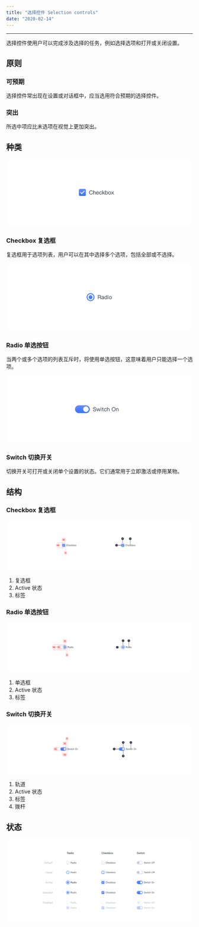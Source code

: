 ```yaml
---
title: "选择控件 Selection controls"
date: "2020-02-14"
---
```


---

选择控件使用户可以完成涉及选择的任务，例如选择选项和打开或关闭设置。

## 原则

### 可预期

选择控件常出现在设置或对话框中，应当选用符合预期的选择控件。

### 突出

所选中项应比未选项在视觉上更加突出。

## 种类

![selection-controls-1](./selection-controls-1.jpg)

### Checkbox 复选框

复选框用于选项列表，用户可以在其中选择多个选项，包括全部或不选择。

![selection-controls-2](./selection-controls-2.jpg)

### Radio 单选按钮
  当两个或多个选项的列表互斥时，将使用单选按钮，这意味着用户只能选择一个选项。

![selection-controls-3](./selection-controls-3.jpg)

### Switch 切换开关

切换开关可打开或关闭单个设置的状态。它们通常用于立即激活或停用某物。

## 结构

### Checkbox 复选框

![selection-controls-4](./selection-controls-4.jpg)

1. 复选框
2. Active 状态
3. 标签

### Radio 单选按钮

![selection-controls-5](./selection-controls-5.jpg)

1. 单选框
2. Active 状态
3. 标签

### Switch 切换开关

![selection-controls-6](./selection-controls-6.jpg)

1. 轨道
2. Active 状态
3. 标签
4. 拨杆

## 状态

![selection-controls-7](./selection-controls-7.jpg)
